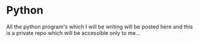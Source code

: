 # Python

All the python program's which I will be writing will be posted here and this is a private repo which will be accessible only to me...
